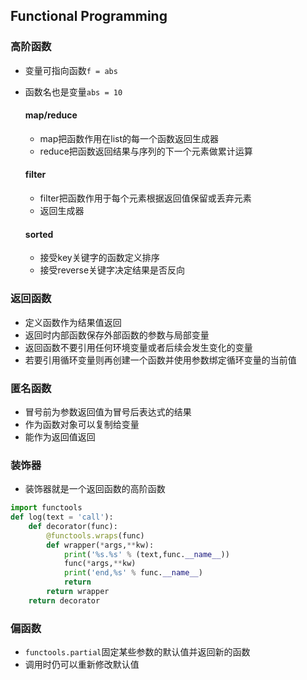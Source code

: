 ## Functional Programming

### 高阶函数

* 变量可指向函数`f = abs`

* 函数名也是变量`abs = 10`

  #### map/reduce

  * map把函数作用在list的每一个函数返回生成器
  * reduce把函数返回结果与序列的下一个元素做累计运算

  #### filter

  * filter把函数作用于每个元素根据返回值保留或丢弃元素
  * 返回生成器

  #### sorted

  * 接受key关键字的函数定义排序
  * 接受reverse关键字决定结果是否反向

### 返回函数

* 定义函数作为结果值返回
* 返回时内部函数保存外部函数的参数与局部变量
* 返回函数不要引用任何环境变量或者后续会发生变化的变量
* 若要引用循环变量则再创建一个函数并使用参数绑定循环变量的当前值

### 匿名函数

* 冒号前为参数返回值为冒号后表达式的结果
* 作为函数对象可以复制给变量
* 能作为返回值返回

### 装饰器

* 装饰器就是一个返回函数的高阶函数

```python
import functools
def log(text = 'call'):
    def decorator(func):
        @functools.wraps(func)
        def wrapper(*args,**kw):
            print('%s.%s' % (text,func.__name__))
            func(*args,**kw)
            print('end,%s' % func.__name__)
            return
        return wrapper
    return decorator
```

### 偏函数

* `functools.partial`固定某些参数的默认值并返回新的函数
* 调用时仍可以重新修改默认值